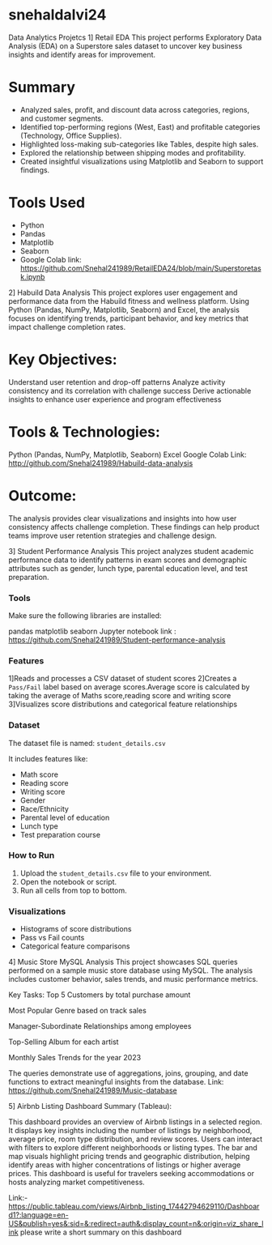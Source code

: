 # snehaldalvi24
Data Analytics Projetcs
1] Retail EDA
This project performs Exploratory Data Analysis (EDA) on a Superstore sales dataset to uncover key business insights and identify areas for improvement.
# Summary
- Analyzed sales, profit, and discount data across categories, regions, and customer segments.
- Identified top-performing regions (West, East) and profitable categories (Technology, Office Supplies).
- Highlighted loss-making sub-categories like Tables, despite high sales.
- Explored the relationship between shipping modes and profitability.
- Created insightful visualizations using Matplotlib and Seaborn to support findings.
# Tools Used
- Python
- Pandas
- Matplotlib
- Seaborn
- Google Colab link:
https://github.com/Snehal241989/RetailEDA24/blob/main/Superstoretask.ipynb

2]  Habuild Data Analysis
This project explores user engagement and performance data from the Habuild fitness and wellness platform. Using Python (Pandas, NumPy, Matplotlib, Seaborn) and Excel, the analysis focuses on identifying trends, participant behavior, and key metrics that impact challenge completion rates.
# Key Objectives:
Understand user retention and drop-off patterns
Analyze activity consistency and its correlation with challenge success
Derive actionable insights to enhance user experience and program effectiveness

# Tools & Technologies:
Python (Pandas, NumPy, Matplotlib, Seaborn)
Excel
Google Colab Link:
http://github.com/Snehal241989/Habuild-data-analysis
# Outcome:
The analysis provides clear visualizations and insights into how user consistency affects challenge completion. These findings can help product teams improve user retention strategies and challenge design.

3] Student Performance Analysis
This project analyzes student academic performance data to identify patterns in exam scores and demographic attributes such as gender, lunch type, parental education level, and test preparation.

###   Tools

Make sure the following libraries are installed:

pandas
matplotlib
seaborn
Jupyter notebook link :
https://github.com/Snehal241989/Student-performance-analysis

###  Features

1]Reads and processes a CSV dataset of student scores
2]Creates a `Pass/Fail` label based on average scores.Average score is calculated by taking the average of Maths score,reading score and writing score
3]Visualizes score distributions and categorical feature relationships
### Dataset

The dataset file is named: `student_details.csv`

It includes features like:
- Math score
- Reading score
- Writing score
- Gender
- Race/Ethnicity
- Parental level of education
- Lunch type
- Test preparation course

### How to Run

1. Upload the `student_details.csv` file to your environment.
2. Open the notebook or script.
3. Run all cells from top to bottom.

### Visualizations

- Histograms of score distributions
- Pass vs Fail counts
- Categorical feature comparisons

4] Music Store MySQL Analysis
This project showcases SQL queries performed on a sample music store database using MySQL. The analysis includes customer behavior, sales trends, and music performance metrics.

 Key Tasks:
Top 5 Customers by total purchase amount

Most Popular Genre based on track sales

Manager-Subordinate Relationships among employees

Top-Selling Album for each artist

Monthly Sales Trends for the year 2023

The queries demonstrate use of aggregations, joins, grouping, and date functions to extract meaningful insights from the database.
Link: https://github.com/Snehal241989/Music-database

5] Airbnb Listing Dashboard Summary (Tableau):

This dashboard provides an overview of Airbnb listings in a selected region. It displays key insights including the number of listings by neighborhood, average price, room type distribution, and review scores. Users can interact with filters to explore different neighborhoods or listing types. The bar and map visuals highlight pricing trends and geographic distribution, helping identify areas with higher concentrations of listings or higher average prices. This dashboard is useful for travelers seeking accommodations or hosts analyzing market competitiveness.

Link:-https://public.tableau.com/views/Airbnb_listing_17442794629110/Dashboard1?:language=en-US&publish=yes&:sid=&:redirect=auth&:display_count=n&:origin=viz_share_link please write a short summary on this dashboard






